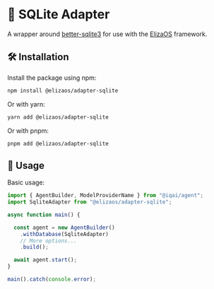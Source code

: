 # 💽 SQLite Adapter

A wrapper around [better-sqlite3](https://github.com/JoshuaWise/better-sqlite3) for use with the [ElizaOS](https://github.com/elizaos/elizaos) framework.

## 🛠 Installation

Install the package using npm:

```bash
npm install @elizaos/adapter-sqlite
```

Or with yarn:

```bash
yarn add @elizaos/adapter-sqlite
```

Or with pnpm:

```bash
pnpm add @elizaos/adapter-sqlite
```

## 🚀 Usage

Basic usage:

```typescript
import { AgentBuilder, ModelProviderName } from "@iqai/agent";
import SqliteAdapter from "@elizaos/adapter-sqlite";

async function main() {

  const agent = new AgentBuilder()
    .withDatabase(SqliteAdapter)
    // More options...
    .build();

  await agent.start();
}

main().catch(console.error);
```
